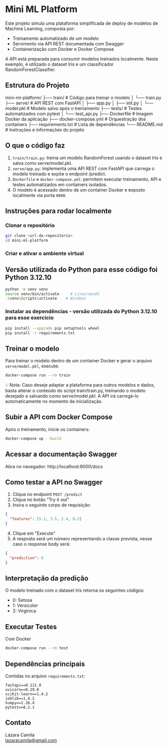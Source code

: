 # Mini ML Platform

Este projeto simula uma plataforma simplificada de deploy de modelos de Machine Learning, composta por:

- Treinamento automatizado de um modelo
- Servimento via API REST documentada com Swagger
- Containerização com Docker e Docker Compose

A API está preparada para consumir modelos treinados localmente. Neste exemplo, é utilizado o dataset Iris e um classificador RandomForestClassifier.

## Estrutura do Projeto

mini-ml-platform/
├── train/ # Código para treinar o modelo
│ └── train.py
├── serve/ # API REST com FastAPI
│ ├── app.py
│ ├── init.py
│ └── model.pkl # Modelo salvo após o treinamento
├── tests/ # Testes automatizados com pytest
│ └── test_api.py
├── Dockerfile # Imagem Docker da aplicação
├── docker-compose.yml # Orquestração dos containers
├── requirements.txt # Lista de dependências
└── README.md # Instruções e informações do projeto

## O que o código faz

1. `train/train.py`: treina um modelo RandomForest usando o dataset Iris e salva como serve/model.pkl.
2. `serve/app.py`: implementa uma API REST com FastAPI que carrega o modelo treinado e expõe o endpoint /predict.
3. `Dockerfile` e `docker-compose.yml`: permitem executar treinamento, API e testes automatizados em containers isolados.
4. O modelo é acessado dentro de um container Docker e exposto localmente via porta `8000`.


## Instruções para rodar localmente

### Clonar o repositório

```bash
git clone <url-do-repositorio>
cd mini-ml-platform
```

### Criar e ativar o ambiente virtual
## Versão utilizada do Python para esse código foi Python 3.12.10

```bash
python -m venv venv
source venv/bin/activate     # Linux/macOS
.\venv\Scripts\activate    # Windows
```

### Instalar as dependências - versão utilizada do Python 3.12.10 para esse exercicio

```bash
pip install --upgrade pip setuptools wheel
pip install -r requirements.txt
```

## Treinar o modelo

Para treinar o modelo dentro de um container Docker e gerar o arquivo `serve/model.pkl`, execute:

```bash
docker-compose run --rm train
```
💡 Nota: Caso deseje adaptar a plataforma para outros modelos e dados, basta alterar o conteúdo do script train/train.py, treinando o modelo desejado e salvando como serve/model.pkl. A API irá carregá-lo automaticamente no momento da inicialização.

## Subir a API com Docker Compose

Após o treinamento, inicie os containers:

```bash
docker-compose up --build
```

## Acessar a documentação Swagger

Abra no navegador: http://localhost:8000/docs

## Como testar a API no Swagger

1. Clique no endpoint `POST /predict`
2. Clique no botão "Try it out"
3. Insira o seguinte corpo de requisição:

```json
{
  "features": [5.1, 3.5, 1.4, 0.2]
}
```

4. Clique em "Execute"
5. A resposta será um número representando a classe prevista, nesse caso o response body será:

```json
{
  "prediction": 0
}
```

## Interpretação da predição

O modelo treinado com o dataset Iris retorna os seguintes códigos:

- 0: Setosa
- 1: Versicolor
- 2: Virginica

## Executar Testes

Com Docker

```bash
docker-compose run --rm test
```

## Dependências principais

Contidas no arquivo `requirements.txt`:

```
fastapi==0.111.0
uvicorn==0.29.0
scikit-learn==1.4.2
joblib==1.4.2
numpy==1.26.4
pytest==8.2.1
```

## Contato
Lázara Camila  
lazaracamila@gmail.com
